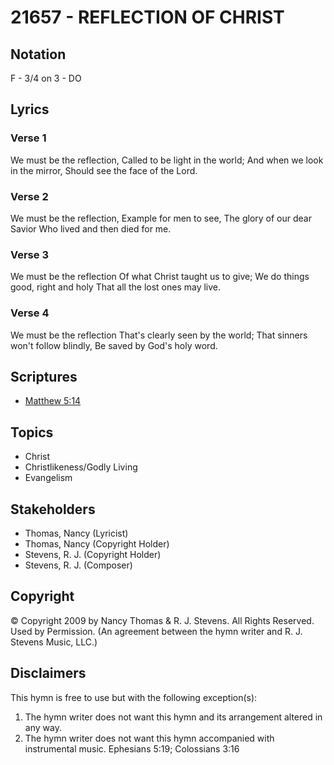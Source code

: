 # 21657 - REFLECTION OF CHRIST

## Notation

F - 3/4 on 3 - DO

## Lyrics

### Verse 1

We must be the reflection, Called to be light in the world; And when we look in the mirror, Should see the face of the Lord.




### Verse 2

We must be the reflection, Example for men to see, The glory of our dear Savior Who lived and then died for me. 

### Verse 3

We must be the reflection Of what Christ taught us to give; We do things good, right and holy That all the lost ones may live. 



### Verse 4

We must be the reflection That's clearly seen by the world; That sinners won't follow blindly, Be saved by God's holy word.


## Scriptures

- [Matthew 5:14](https://www.biblegateway.com/passage/?search=Matthew%205%3A14)

## Topics

- Christ
- Christlikeness/Godly Living
- Evangelism

## Stakeholders

- Thomas, Nancy (Lyricist)
- Thomas, Nancy (Copyright Holder)
- Stevens, R. J. (Copyright Holder)
- Stevens, R. J. (Composer)

## Copyright

© Copyright 2009 by Nancy Thomas & R. J. Stevens. All Rights Reserved. Used by Permission.
(An agreement between the hymn writer and R. J. Stevens Music, LLC.)

## Disclaimers

This hymn is free to use but with the following exception(s):
1. The hymn writer does not want this hymn and its arrangement altered in any way.
2. The hymn writer does not want this hymn accompanied with instrumental music.
Ephesians 5:19; Colossians 3:16

